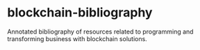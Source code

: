# blockchain-bibliography
Annotated bibliography of resources related to programming and transforming business with blockchain solutions.
